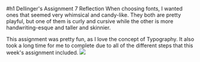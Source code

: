 #h1 Dellinger's Assignment 7 Reflection
When choosing fonts, I wanted ones that seemed very whimsical and candy-like. They both are pretty playful, but one of them is curly and cursive while the other is more handwriting-esque and taller and skinnier.

This assignment was pretty fun, as I love the concept of Typography. It also took a long time for me to complete due to all of the different steps that this week's assignment included.
<img src="./Assignment7ScreenShot.jpeg"> 
